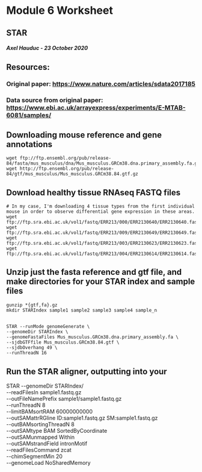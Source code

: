 # Module 6 Worksheet
## STAR
#### *Axel Hauduc - 23 October 2020*

## Resources:
### Original paper: https://www.nature.com/articles/sdata2017185
### Data source from original paper: https://www.ebi.ac.uk/arrayexpress/experiments/E-MTAB-6081/samples/

## Downloading mouse reference and gene annotations
```
wget ftp://ftp.ensembl.org/pub/release-84/fasta/mus_musculus/dna/Mus_musculus.GRCm38.dna.primary_assembly.fa.gz
wget http://ftp.ensembl.org/pub/release-84/gtf/mus_musculus/Mus_musculus.GRCm38.84.gtf.gz
```

## Download healthy tissue RNAseq FASTQ files
```
# In my case, I'm downloading 4 tissue types from the first individual mouse in order to observe differential gene expression in these areas. 
wget ftp://ftp.sra.ebi.ac.uk/vol1/fastq/ERR213/000/ERR2130640/ERR2130640.fastq.gz
wget ftp://ftp.sra.ebi.ac.uk/vol1/fastq/ERR213/009/ERR2130649/ERR2130649.fastq.gz
wget ftp://ftp.sra.ebi.ac.uk/vol1/fastq/ERR213/003/ERR2130623/ERR2130623.fastq.gz
wget ftp://ftp.sra.ebi.ac.uk/vol1/fastq/ERR213/004/ERR2130614/ERR2130614.fastq.gz
```
## Unzip just the fasta reference and gtf file, and make directories for your STAR index and sample files
```
gunzip *{gtf,fa}.gz
mkdir STARIndex sample1 sample2 sample3 sample4 sample_n
```
## 
```
STAR --runMode genomeGenerate \
--genomeDir STARIndex \
--genomeFastaFiles Mus_musculus.GRCm38.dna.primary_assembly.fa \
--sjdbGTFfile Mus_musculus.GRCm38.84.gtf \
--sjdbOverhang 49 \
--runThreadN 16
```

## Run the STAR aligner, outputting into your 
STAR --genomeDir STARIndex/ \
--readFilesIn sample1.fastq.gz \
--outFileNamePrefix sample1/sample1.fastq.gz \
--runThreadN 8 \
--limitBAMsortRAM 60000000000 \
--outSAMattrRGline ID:sample1.fastq.gz SM:sample1.fastq.gz \
--outBAMsortingThreadN 8 \
--outSAMtype BAM SortedByCoordinate \
--outSAMunmapped Within \
--outSAMstrandField intronMotif \
--readFilesCommand zcat \
--chimSegmentMin 20 \
--genomeLoad NoSharedMemory
```